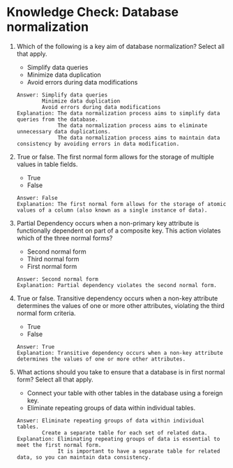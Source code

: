 # Knowledge Check: Database normalization

1. Which of the following is a key aim of database normalization? Select all that apply.
    - Simplify data queries
    - Minimize data duplication
    - Avoid errors during data modifications
    ```
    Answer: Simplify data queries
            Minimize data duplication
            Avoid errors during data modifications
    Explanation: The data normalization process aims to simplify data queries from the database.
                 The data normalization process aims to eliminate unnecessary data duplications.
                 The data normalization process aims to maintain data consistency by avoiding errors in data modification.
    ```

2. True or false. The first normal form allows for the storage of multiple values in table fields.
    - True
    - False
    ```
    Answer: False
    Explanation: The first normal form allows for the storage of atomic values of a column (also known as a single instance of data).
    ```

3. Partial Dependency occurs when a non-primary key attribute is functionally dependent on part of a composite key. This action violates which of the three normal forms?
    - Second normal form 
    - Third normal form
    - First normal form
    ```
    Answer: Second normal form
    Explanation: Partial dependency violates the second normal form.
    ```

4. True or false. Transitive dependency occurs when a non-key attribute determines the values of one or more other attributes, violating the third normal form criteria.
    - True
    - False
    ```
    Answer: True
    Explanation: Transitive dependency occurs when a non-key attribute determines the values of one or more other attributes.
    ```

5. What actions should you take to ensure that a database is in first normal form? Select all that apply.
    - Connect your table with other tables in the database using a foreign key.
    - Eliminate repeating groups of data within individual tables.
    ```
    Answer: Eliminate repeating groups of data within individual tables.
            Create a separate table for each set of related data.
    Explanation: Eliminating repeating groups of data is essential to meet the first normal form.
                 It is important to have a separate table for related data, so you can maintain data consistency.
    ```